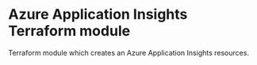 # Azure Application Insights Terraform module

Terraform module which creates an Azure Application Insights resources.
